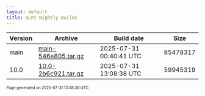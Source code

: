 ```yaml
---
layout: default
title: GLPI Nightly Builds
---
```


Version|Archive|Build date|Size
---|---|---|---
main|[main-546e805.tar.gz](main-546e805.tar.gz)|2025-07-31 00:40:41 UTC|85478317
10.0|[10.0-2b6c921.tar.gz](10.0-2b6c921.tar.gz)|2025-07-31 13:08:38 UTC|59945319

<font size="1">Page generated on 2025-07-31 13:08:38 UTC</font>

